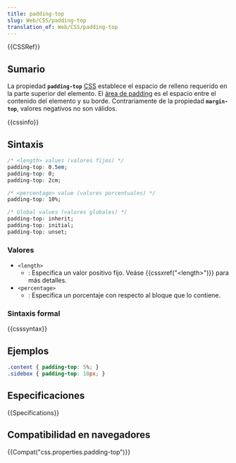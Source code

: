 ```yaml
---
title: padding-top
slug: Web/CSS/padding-top
translation_of: Web/CSS/padding-top
---
```


{{CSSRef}}

## Sumario

La propiedad **`padding-top`** [CSS](/en/CSS) establece el espacio de relleno requerido en la parte superior del elemento. El [área de padding](/en/CSS/box_model#padding) es el espacio entre el contenido del elemento y su borde. Contrariamente de la propiedad **`margin-top`**, valores negativos no son válidos.

{{cssinfo}}

## Sintaxis

```css
/* <length> values (valores fijos) */
padding-top: 0.5em;
padding-top: 0;
padding-top: 2cm;

/* <percentage> value (valores porcentuales) */
padding-top: 10%;

/* Global values (valores globales) */
padding-top: inherit;
padding-top: initial;
padding-top: unset;
```

### Valores

- `<length>`
  - : Especifica un valor positivo fijo. Veáse {{cssxref("&lt;length&gt;")}} para más detalles.
- `<percentage>`
  - : Especifica un porcentaje con respecto al bloque que lo contiene.

### Sintaxis formal

{{csssyntax}}

## Ejemplos

```css
.content { padding-top: 5%; }
.sidebox { padding-top: 10px; }
```

## Especificaciones

{{Specifications}}

## Compatibilidad en navegadores

{{Compat("css.properties.padding-top")}}
